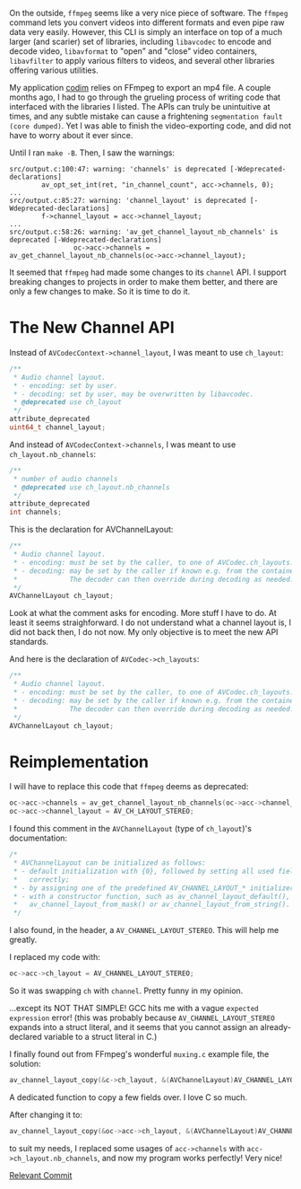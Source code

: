 On the outside, `ffmpeg` seems like a very nice piece of software.
The `ffmpeg` command lets you convert videos into different formats and even pipe raw data very easily.
However, this CLI is simply an interface on top of a much larger (and scarier) set of libraries, including
`libavcodec` to encode and decode video,
`libavformat` to "open" and "close" video containers,
`libavfilter` to apply various filters to videos,
and several other libraries offering various utilities.

My application [codim](https://github.com/ancientstraits/codim) relies on FFmpeg to export an mp4 file.
A couple months ago, I had to go through the grueling process of writing code that interfaced with the libraries I listed.
The APIs can truly be unintuitive at times, and any subtle mistake can cause a frightening `segmentation fault (core dumped)`.
Yet I was able to finish the video-exporting code, and did not have to worry about it ever since.

Until I ran `make -B`.
Then, I saw the warnings:

```
src/output.c:100:47: warning: 'channels' is deprecated [-Wdeprecated-declarations]
        av_opt_set_int(ret, "in_channel_count", acc->channels, 0);
...
src/output.c:85:27: warning: 'channel_layout' is deprecated [-Wdeprecated-declarations]
        f->channel_layout = acc->channel_layout;
...
src/output.c:58:26: warning: 'av_get_channel_layout_nb_channels' is deprecated [-Wdeprecated-declarations]
                oc->acc->channels = av_get_channel_layout_nb_channels(oc->acc->channel_layout);
```

It seemed that `ffmpeg` had made some changes to its `channel` API.
I support breaking changes to projects in order to make them better, and there are only a few changes to make.
So it is time to do it.

# The New Channel API

Instead of `AVCodecContext->channel_layout`, I was meant to use `ch_layout`:
```c
/**
 * Audio channel layout.
 * - encoding: set by user.
 * - decoding: set by user, may be overwritten by libavcodec.
 * @deprecated use ch_layout
 */
attribute_deprecated
uint64_t channel_layout;
```
And instead of `AVCodecContext->channels`, I was meant to use `ch_layout.nb_channels`:
```c
/**
 * number of audio channels
 * @deprecated use ch_layout.nb_channels
 */
attribute_deprecated
int channels;
```

This is the declaration for AVChannelLayout:
```c
/**
 * Audio channel layout.
 * - encoding: must be set by the caller, to one of AVCodec.ch_layouts.
 * - decoding: may be set by the caller if known e.g. from the container.
 *             The decoder can then override during decoding as needed.
 */
AVChannelLayout ch_layout;
```

Look at what the comment asks for encoding. More stuff I have to do. At least it seems straighforward.
I do not understand what a channel layout is, I did not back then, I do not now.
My only objective is to meet the new API standards.

And here is the declaration of `AVCodec->ch_layouts`:
```c
/**
 * Audio channel layout.
 * - encoding: must be set by the caller, to one of AVCodec.ch_layouts.
 * - decoding: may be set by the caller if known e.g. from the container.
 *             The decoder can then override during decoding as needed.
 */
AVChannelLayout ch_layout;
```

# Reimplementation

I will have to replace this code that `ffmpeg` deems as deprecated:
```c
oc->acc->channels = av_get_channel_layout_nb_channels(oc->acc->channel_layout);
oc->acc->channel_layout = AV_CH_LAYOUT_STEREO;
```

I found this comment in the `AVChannelLayout` (type of `ch_layout`)'s documentation:
```c
/*
 * AVChannelLayout can be initialized as follows:
 * - default initialization with {0}, followed by setting all used fields
 *   correctly;
 * - by assigning one of the predefined AV_CHANNEL_LAYOUT_* initializers; <===!!!
 * - with a constructor function, such as av_channel_layout_default(),
 *   av_channel_layout_from_mask() or av_channel_layout_from_string().
 */
```
I also found, in the header, a `AV_CHANNEL_LAYOUT_STEREO`.
This will help me greatly.

I replaced my code with:
```c
oc->acc->ch_layout = AV_CHANNEL_LAYOUT_STEREO;
```
So it was swapping `ch` with `channel`. Pretty funny in my opinion.

...except its NOT THAT SIMPLE! GCC hits me with a vague `expected expression` error!
(this was probably because `AV_CHANNEL_LAYOUT_STEREO` expands into a struct literal,
and it seems that you cannot assign an already-declared variable to a struct literal in C.)

I finally found out from FFmpeg's wonderful `muxing.c` example file, the solution:
```c
av_channel_layout_copy(&c->ch_layout, &(AVChannelLayout)AV_CHANNEL_LAYOUT_STEREO);
```
A dedicated function to copy a few fields over. I love C so much.

After changing it to:
```c
av_channel_layout_copy(&oc->acc->ch_layout, &(AVChannelLayout)AV_CHANNEL_LAYOUT_STEREO);
```
to suit my needs, I replaced some usages of `acc->channels` with `acc->ch_layout.nb_channels`,
and now my program works perfectly! Very nice!

[Relevant Commit](https://github.com/ancientstraits/codim/commit/c3d6475437219f35f786aa7db0fcc129a9234ebb)


